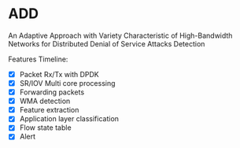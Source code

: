 # ADD
An Adaptive Approach with Variety Characteristic of High-Bandwidth Networks for Distributed Denial of Service Attacks Detection

Features Timeline:
- [x] Packet Rx/Tx with DPDK
- [x] SR/IOV Multi core processing
- [x] Forwarding packets
- [x] WMA detection
- [x] Feature extraction 
- [x] Application layer classification
- [x] Flow state table
- [x] Alert 
